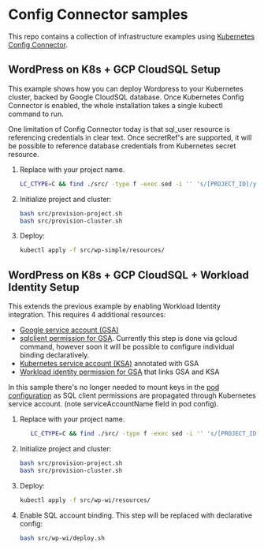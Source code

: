 # Config Connector samples

This repo contains a collection of infrastructure examples using [Kubernetes Config Connector](https://github.com/GoogleCloudPlatform/k8s-config-connector).

## WordPress on K8s + GCP CloudSQL Setup

This example shows how you can deploy Wordpress to your Kubernetes cluster, backed by Google CloudSQL database. Once Kubernetes Config Connector is enabled, the whole installation takes a single kubectl command to run.

One limitation of Config Connector today is that sql_user resource is referencing credentials in clear text. Once secretRef's are supported, it will be possible to reference database credentials from Kubernetes secret resource.

1. Replace with your project name.

    ```bash
    LC_CTYPE=C && find ./src/ -type f -exec sed -i '' 's/[PROJECT_ID]/your_project_id/g' {} \;
    ```

1. Initialize project and cluster:

    ```bash
    bash src/provision-project.sh
    bash src/provision-cluster.sh
    ```

1. Deploy:

    ```bash
    kubectl apply -f src/wp-simple/resources/
    ```

## WordPress on K8s + GCP CloudSQL + Workload Identity Setup

This extends the previous example by enabling Workload Identity integration. This requires 4 additional resources:
* [Google service account (GSA)](src/wp-wi/resources/sql-service-account.yaml)
* [sqlclient permission for GSA](src/wp-wi/deploy.sh). Currently this step is done via gcloud command, however soon it will be possible to configure individual binding declaratively.
* [Kubernetes service account (KSA)](src/wp-wi/resources/k8s-service-account.yaml) annotated with GSA
* [Workload identity permission for GSA](src/wp-wi/resources/wi-policy.yaml) that links GSA and KSA

In this sample there's no longer needed to mount keys in the [pod configuration](src/wp-wi/resources/stateful-set.yaml) as SQL client permissions are propagated through Kubernetes service account. (note serviceAccountName field in pod config).

1. Replace with your project name.

    ```bash
       LC_CTYPE=C && find ./src/ -type f -exec sed -i '' 's/[PROJECT_ID]/your_project_id/g' {} \;
    ```

1. Initialize project and cluster:

    ```bash
    bash src/provision-project.sh
    bash src/provision-cluster.sh
    ```

1. Deploy:

    ```bash
    kubectl apply -f src/wp-wi/resources/
    ```

1. Enable SQL account binding. This step will be replaced with declarative config:

    ```bash
    bash src/wp-wi/deploy.sh
    ```
